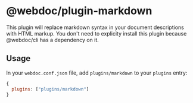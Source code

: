 # @webdoc/plugin-markdown

This plugin will replace markdown syntax in your document descriptions with HTML markup. You don't need to explicity install this plugin because @webdoc/cli has a dependency on it.

## Usage

In your `webdoc.conf.json` file, add `plugins/markdown` to your `plugins` entry:

```js
{
  plugins: ["plugins/markdown"]
}
```
